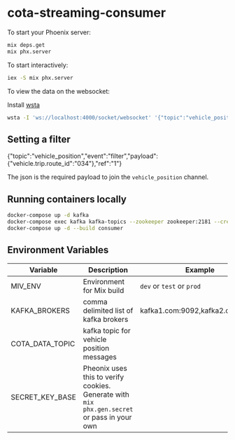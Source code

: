 # cota-streaming-consumer

To start your Phoenix server:

```bash
mix deps.get
mix phx.server
```

To start interactively:

```bash
iex -S mix phx.server
```

To view the data on the websocket:

Install [wsta](https://github.com/esphen/wsta)

```bash
wsta -I 'ws://localhost:4000/socket/websocket' '{"topic":"vehicle_position","event":"phx_join","payload":{},"ref":"1"}'
```

## Setting a filter

{"topic":"vehicle_position","event":"filter","payload":{"vehicle.trip.route_id":"034"},"ref":"1"}


The json is the required payload to join the `vehicle_position` channel.

## Running containers locally

```bash
docker-compose up -d kafka
docker-compose exec kafka kafka-topics --zookeeper zookeeper:2181 --create --topic test --partitions 1 --replication-factor 1
docker-compose up -d --build consumer
```

## Environment Variables


| Variable | Description | Example |
| -------- | ----------- | ------- |
| MIV_ENV | Environment for Mix build | `dev` or `test` or `prod`
| KAFKA_BROKERS | comma delimited list of kafka brokers | kafka1.com:9092,kafka2.com:9092
| COTA_DATA_TOPIC | kafka topic for vehicle position messages | |
| SECRET_KEY_BASE | Pheonix uses this to verify cookies. Generate with `mix phx.gen.secret` or pass in your own | |

